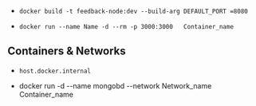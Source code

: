 -     docker build -t feedback-node:dev --build-arg DEFAULT_PORT =8080
-     docker run --name Name -d --rm -p 3000:3000   Container_name 

## Containers & Networks
-     host.docker.internal
- docker run -d --name mongobd --network Network_name Container_name

